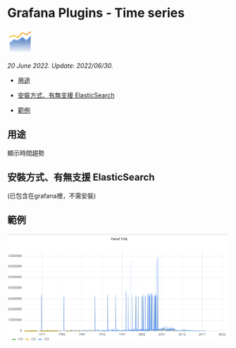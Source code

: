 # Grafana Plugins - Time series

![img](Time_series_icon.png)

*20 June 2022. Update: 2022/06/30.*

* [用途](#use)

* [安裝方式、有無支援 ElasticSearch](#install)

* [範例](#example)

<h2 id="use">用途</h2>

顯示時間趨勢

<h2 id="install">安裝方式、有無支援 ElasticSearch</h2>

(已包含在grafana裡，不需安裝)

<h2 id="example">範例</h2>

![img](time_series.png)
